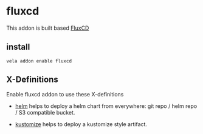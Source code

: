 # fluxcd

This addon is built based [FluxCD](https://fluxcd.io/) 

## install

```shell
vela addon enable fluxcd
```

## X-Definitions

Enable fluxcd addon to use these X-definitions

- [helm](https://kubevela.io/docs/end-user/components/helm) helps to deploy a helm chart from everywhere:
git repo / helm repo / S3 compatible bucket.

- [kustomize](https://kubevela.io/docs/end-user/components/kustomize) helps to deploy a kustomize style artifact.
